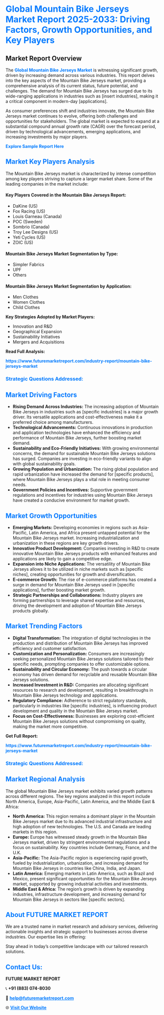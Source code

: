 <h1 style="color: #007BFF;">Global Mountain Bike Jerseys Market Report 2025-2033: Driving Factors, Growth Opportunities, and Key Players</h1>

<section id="overview">
<h2>Market Report Overview</h2>
<p>The <a href="https://www.futuremarketreport.com/industry-report/mountain-bike-jerseys-market" style="color: #007BFF; text-decoration: none;"><strong>Global Mountain Bike Jerseys Market</strong></a> is witnessing significant growth, driven by increasing demand across various industries. This report delves into the key aspects of the Mountain Bike Jerseys market, providing a comprehensive analysis of its current status, future potential, and challenges. The demand for Mountain Bike Jerseys has surged due to its wide-ranging applications in industries such as [insert industries], making it a critical component in modern-day [applications].</p>
<p>As consumer preferences shift and industries innovate, the Mountain Bike Jerseys market continues to evolve, offering both challenges and opportunities for stakeholders. The global market is expected to expand at a substantial compound annual growth rate (CAGR) over the forecast period, driven by technological advancements, emerging applications, and increasing investments by major players.</p>
</section>

<section id="overview">
<p><a href="https://www.futuremarketreport.com/request-sample/reportId=55528" style="color: #007BFF; text-decoration: none;"><strong>Explore Sample Report Here</strong></a></p>
</section>

<section id="key-players">
<h2 style="color: #007BFF;">Market Key Players Analysis</h2>
<p>The Mountain Bike Jerseys market is characterized by intense competition among key players striving to capture a larger market share. Some of the leading companies in the market include:</p>
<h4>Key Players Covered in the Mountain Bike Jerseys Report:</h4>
<ul><li>DaKine (US)</li><li>Fox Racing (US)</li><li>Louis Garneau (Canada)</li><li>POC (Sweden)</li><li>Sombrio (Canada)</li><li>Troy Lee Designs (US)</li><li>Yeti Cycles (US)</li><li>ZOIC (US)</li></ul>
<h4>Mountain Bike Jerseys Market Segmentation by Type:</h4>
<ul><li>Simpler Fabrics</li><li>UPF</li><li>Others</li></ul>

<h4>Mountain Bike Jerseys Market Segmentation by Application:</h4>
<ul><li>Men Clothes</li><li>Women Clothes</li><li>Child Clothes</li></ul>
<p><strong>Key Strategies Adopted by Market Players:</strong></p>
<ul>
<li>Innovation and R&D</li>
<li>Geographical Expansion</li>
<li>Sustainability Initiatives</li>
<li>Mergers and Acquisitions</li>
</ul>
</section>

<section>
<p><strong>Read Full Analysis: </strong></p><a href="https://www.futuremarketreport.com/industry-report/mountain-bike-jerseys-market" style="color: #007BFF; text-decoration: none;"><strong>https://www.futuremarketreport.com/industry-report/mountain-bike-jerseys-market</strong></a>
<h3 style="color: #007BFF;">Strategic Questions Addressed:</h3>
</section>

<section id="driving-factors">
<h2 style="color: #007BFF;">Market Driving Factors</h2>
<ul>
<li><strong>Rising Demand Across Industries:</strong> The increasing adoption of Mountain Bike Jerseys in industries such as [specific industries] is a major growth driver. Its versatile applications and cost-effectiveness make it a preferred choice among manufacturers.</li>
<li><strong>Technological Advancements:</strong> Continuous innovations in production and application technologies have enhanced the efficiency and performance of Mountain Bike Jerseys, further boosting market demand.</li>
<li><strong>Sustainability and Eco-Friendly Initiatives:</strong> With growing environmental concerns, the demand for sustainable Mountain Bike Jerseys solutions has surged. Companies are investing in eco-friendly variants to align with global sustainability goals.</li>
<li><strong>Growing Population and Urbanization:</strong> The rising global population and rapid urbanization have increased the demand for [specific products], where Mountain Bike Jerseys plays a vital role in meeting consumer needs.</li>
<li><strong>Government Policies and Incentives:</strong> Supportive government regulations and incentives for industries using Mountain Bike Jerseys have created a conducive environment for market growth.</li>
</ul>
</section>

<section id="growth-opportunities">
<h2 style="color: #007BFF;">Market Growth Opportunities</h2>
<ul>
<li><strong>Emerging Markets:</strong> Developing economies in regions such as Asia-Pacific, Latin America, and Africa present untapped potential for the Mountain Bike Jerseys market. Increasing industrialization and urbanization in these regions are key growth drivers.</li>
<li><strong>Innovative Product Development:</strong> Companies investing in R&D to create innovative Mountain Bike Jerseys products with enhanced features and applications are likely to gain a competitive edge.</li>
<li><strong>Expansion into Niche Applications:</strong> The versatility of Mountain Bike Jerseys allows it to be utilized in niche markets such as [specific niches], creating opportunities for growth and diversification.</li>
<li><strong>E-commerce Growth:</strong> The rise of e-commerce platforms has created a surge in demand for Mountain Bike Jerseys used in [specific applications], further boosting market growth.</li>
<li><strong>Strategic Partnerships and Collaborations:</strong> Industry players are forming partnerships to leverage shared expertise and resources, driving the development and adoption of Mountain Bike Jerseys products globally.</li>
</ul>
</section>

<section id="trending-factors">
<h2 style="color: #007BFF;">Market Trending Factors</h2>
<ul>
<li><strong>Digital Transformation:</strong> The integration of digital technologies in the production and distribution of Mountain Bike Jerseys has improved efficiency and customer satisfaction.</li>
<li><strong>Customization and Personalization:</strong> Consumers are increasingly seeking personalized Mountain Bike Jerseys solutions tailored to their specific needs, prompting companies to offer customizable options.</li>
<li><strong>Sustainability and Circular Economy:</strong> The push towards a circular economy has driven demand for recyclable and reusable Mountain Bike Jerseys solutions.</li>
<li><strong>Increased Investment in R&D:</strong> Companies are allocating significant resources to research and development, resulting in breakthroughs in Mountain Bike Jerseys technology and applications.</li>
<li><strong>Regulatory Compliance:</strong> Adherence to strict regulatory standards, particularly in industries like [specific industries], is influencing product development and quality in the Mountain Bike Jerseys market.</li>
<li><strong>Focus on Cost-Effectiveness:</strong> Businesses are exploring cost-efficient Mountain Bike Jerseys solutions without compromising on quality, making the market more competitive.</li>
</ul>
</section>

<section>
<p><strong>Get Full Report: </strong></p><a href="https://www.futuremarketreport.com/industry-report/mountain-bike-jerseys-market" style="color: #007BFF; text-decoration: none;"><strong>https://www.futuremarketreport.com/industry-report/mountain-bike-jerseys-market</strong></a>
<h3 style="color: #007BFF;">Strategic Questions Addressed:</h3>
</section>


<section id="regional-analysis">
<h2 style="color: #007BFF;">Market Regional Analysis</h2>
<p>The global Mountain Bike Jerseys market exhibits varied growth patterns across different regions. The key regions analyzed in this report include North America, Europe, Asia-Pacific, Latin America, and the Middle East & Africa:</p>
<ul>
<li><strong>North America:</strong> This region remains a dominant player in the Mountain Bike Jerseys market due to its advanced industrial infrastructure and high adoption of new technologies. The U.S. and Canada are leading markets in this region.</li>
<li><strong>Europe:</strong> Europe has witnessed steady growth in the Mountain Bike Jerseys market, driven by stringent environmental regulations and a focus on sustainability. Key countries include Germany, France, and the U.K.</li>
<li><strong>Asia-Pacific:</strong> The Asia-Pacific region is experiencing rapid growth, fueled by industrialization, urbanization, and increasing demand for Mountain Bike Jerseys in countries like China, India, and Japan.</li>
<li><strong>Latin America:</strong> Emerging markets in Latin America, such as Brazil and Mexico, present significant opportunities for the Mountain Bike Jerseys market, supported by growing industrial activities and investments.</li>
<li><strong>Middle East & Africa:</strong> The region’s growth is driven by expanding industries, infrastructure development, and increasing demand for Mountain Bike Jerseys in sectors like [specific sectors].</li>
</ul>
</section>

<footer>
<h2 style="color: #007BFF;">About FUTURE MARKET REPORT</h2>
<p>We are a trusted name in market research and advisory services, delivering actionable insights and strategic support to businesses across diverse industries. Our expertise lies in offering:</p>

<p>Stay ahead in today’s competitive landscape with our tailored research solutions.</p>

<h2 style="color: #007BFF;">Contact Us:</h2>
<p><strong>FUTURE MARKET REPORT</strong></p>
<p>📞 <strong>+91 (883) 074-8030</strong></p>
<p>📧 <strong><a href="mailto:help@futuremarketreport.com" style="color: #007BFF;">help@futuremarketreport.com</a></strong></p>
<p>🌐 <strong><a href="https://www.futuremarketreport.com/" style="color: #007BFF;">Visit Our Website</a></strong></p>
</footer>